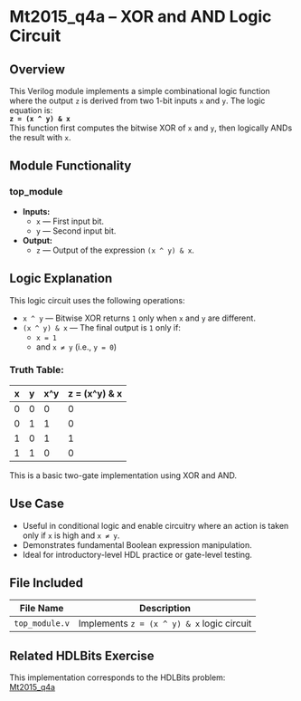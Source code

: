 # Mt2015_q4a – XOR and AND Logic Circuit

## Overview  
This Verilog module implements a simple combinational logic function where the output `z` is derived from two 1-bit inputs `x` and `y`. The logic equation is:  
**`z = (x ^ y) & x`**  
This function first computes the bitwise XOR of `x` and `y`, then logically ANDs the result with `x`.

## Module Functionality

### top_module
- **Inputs:**
  - `x` — First input bit.
  - `y` — Second input bit.
- **Output:**
  - `z` — Output of the expression `(x ^ y) & x`.

## Logic Explanation  
This logic circuit uses the following operations:
- `x ^ y` — Bitwise XOR returns `1` only when `x` and `y` are different.
- `(x ^ y) & x` — The final output is `1` only if:
  - `x = 1`
  - and `x ≠ y` (i.e., `y = 0`)

### Truth Table:

| x | y | x^y | z = (x^y) & x |
|---|---|-----|----------------|
| 0 | 0 |  0  |       0        |
| 0 | 1 |  1  |       0        |
| 1 | 0 |  1  |       1        |
| 1 | 1 |  0  |       0        |

This is a basic two-gate implementation using XOR and AND.

## Use Case  
- Useful in conditional logic and enable circuitry where an action is taken only if `x` is high and `x ≠ y`.
- Demonstrates fundamental Boolean expression manipulation.
- Ideal for introductory-level HDL practice or gate-level testing.

## File Included

| File Name       | Description                              |
|------------------|------------------------------------------|
| `top_module.v`   | Implements `z = (x ^ y) & x` logic circuit |

## Related HDLBits Exercise  
This implementation corresponds to the HDLBits problem:  
[Mt2015_q4a](https://hdlbits.01xz.net/wiki/Mt2015_q4a)
